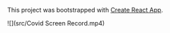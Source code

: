 This project was bootstrapped with [Create React App](https://github.com/facebook/create-react-app).

![](src/Covid Screen Record.mp4)
